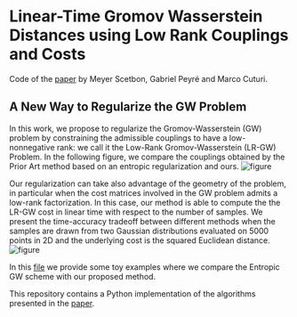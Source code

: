 # Linear-Time Gromov Wasserstein Distances using Low Rank Couplings and Costs
Code of the [paper](https://arxiv.org/pdf/2106.01128.pdf) by Meyer Scetbon, Gabriel Peyré and Marco Cuturi.



## A New Way to Regularize the GW Problem
In this work, we propose to regularize the Gromov-Wasserstein (GW) problem by constraining the admissible couplings to have a low-nonnegative rank: we call it the Low-Rank Gromov-Wasserstein (LR-GW) Problem. In the following figure, we compare the couplings obtained by the Prior Art method based on an entropic regularization and ours.
![figure](results/couplings_intro.jpg)


Our regularization can take also advantage of the geometry of the problem, in particular when the cost matrices involved in the GW problem admits a low-rank factorization. In this case, our method is able to compute the the LR-GW cost in linear time with respect to the number of samples. We present the time-accuracy tradeoff between different methods when the samples are drawn from two Gaussian distributions evaluated on 5000 points in 2D and the underlying cost is the squared Euclidean distance.
![figure](results/plot_accuracy_LR_vs_All.jpg)

In this [file](https://github.com/meyerscetbon/LinearGromov/blob/main/toy_examples.py) we provide some toy examples where we compare the Entropic GW scheme with our proposed method. 

This repository contains a Python implementation of the algorithms presented in the [paper](https://arxiv.org/pdf/2106.01128.pdf).
